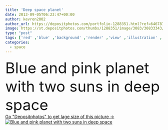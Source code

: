 ```yaml
---
title: 'Deep space planet'
date: 2013-09-05T06:23:47+00:00
author: kevron2002
author_url: https://depositphotos.com/portfolio-1288351.html?ref=64678756
image: https://st.depositphotos.com/thumbs/1288351/image/3083/30833343/api_thumb_450.jpg?forcejpeg=true
type: "post"
tags: ['red' ,'blue' ,'background' ,'render' ,'view' ,'illustration' ,'space' ,'sky' ,'beautiful' ,'sunlight' ,'sun' ,'nature' ,'environment' ,'morning' ,'shine' ,'light' ,'life' ,'solar' ,'cloud' ,'black' ,'sunrise' ,'easter' ,'pink' ,'fantasy' ,'purple' ,'night' ,'two' ,'with' ,'glow' ,'way' ,'horizon' ,'planet' ,'world' ,'ocean' ,'science' ,'atmosphere' ,'moon' ,'stars' ,'in' ,'sunbeams' ,'system' ,'deep' ,'map' ,'astronomy' ,'galaxy' ,'universe' ,'fiction' ,'scifi' ,'orbit' ,'exploration' ]
categories: 
  - space
---
```

<div aling="center">
            <font size="60"> Blue and pink planet with two suns in deep space</font>   
</div>
<div>
    <a href='https://depositphotos.com/30833343/stock-photo-deep-space-planet.html?ref=64678756' target=_blank > Go "Depositphotos" to get lage size of this picture ->
        <img href='https://depositphotos.com/30833343/stock-photo-deep-space-planet.html?ref=64678756' src='https://st.depositphotos.com/1288351/3083/i/950/depositphotos_30833343-stock-photo-deep-space-planet.jpg?forcejpeg=true' alt='Blue and pink planet with two suns in deep space' >
    </a>
</div>
